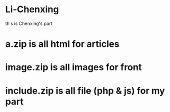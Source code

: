 # Li-Chenxing
this is Chenxing's part 
# a.zip is all html for articles
# image.zip is all images for front 
# include.zip is all file (php & js) for my part

